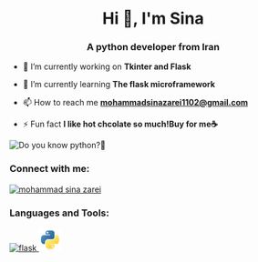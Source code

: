<h1 align="center">Hi 👋, I'm Sina</h1>
<h3 align="center">A python developer from Iran</h3>

- 🔭 I’m currently working on **Tkinter and Flask**

- 🌱 I’m currently learning **The flask microframework**

- 📫 How to reach me **mohammadsinazarei1102@gmail.com**

- ⚡ Fun fact **I like hot chcolate so much!Buy for me☕**

<img aligen="right" alt="Do you know python?🐍" width = "200" src="https://media.tenor.com/qwBdJLnEIiIAAAAM/snake-dance.gif">

<h3 align="left">Connect with me:</h3>
<p align="left">
<a href="https://linkedin.com/in/mohammad-sina-zarei-b303193" target="blank"><img align="center" src="https://raw.githubusercontent.com/rahuldkjain/github-profile-readme-generator/master/src/images/icons/Social/linked-in-alt.svg" alt="mohammad sina zarei" height="30" width="40" /></a>
</p>

<h3 align="left">Languages and Tools:</h3>
<p align="left"> <a href="https://flask.palletsprojects.com/" target="_blank" rel="noreferrer"> <img src="https://www.vectorlogo.zone/logos/pocoo_flask/pocoo_flask-icon.svg" alt="flask" width="40" height="40"/> </a> <a href="https://www.python.org" target="_blank" rel="noreferrer"> <img src="https://raw.githubusercontent.com/devicons/devicon/master/icons/python/python-original.svg" alt="python" width="40" height="40"/> </a> </p>

